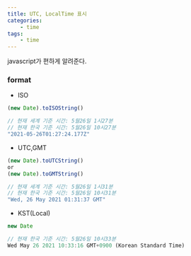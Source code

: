 ```yaml
---
title: UTC, LocalTime 표시
categories: 
    - time
tags:
    - time
---
```

javascript가 편하게 알려준다.
### format
- ISO
```javascript
(new Date).toISOString() 
```
```javascript
// 현재 세계 기준 시간: 5월26일 1시27분
// 현재 한국 기준 시간: 5월26일 10시27분
"2021-05-26T01:27:24.177Z"
```
- UTC,GMT
```javascript
(new Date).toUTCString()
or
(new Date).toGMTString()
```
```javascript
// 현재 세계 기준 시간: 5월26일 1시31분
// 현재 한국 기준 시간: 5월26일 10시31분
"Wed, 26 May 2021 01:31:37 GMT"
```
- KST(Local)
```javascript
new Date
```
```javascript
// 현재 한국 기준 시간: 5월26일 10시33분
Wed May 26 2021 10:33:16 GMT+0900 (Korean Standard Time)
```




